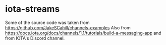# iota-streams
Some of the source code was taken from https://github.com/JakeSCahill/channels-examples
Also from https://docs.iota.org/docs/channels/1.1/tutorials/build-a-messaging-app and from IOTA's Discord channel.
